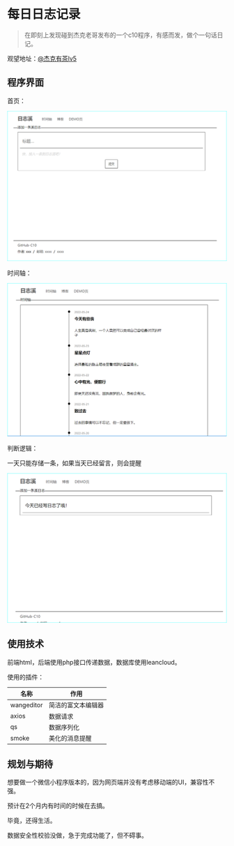 # 每日日志记录

> 在即刻上发现碰到杰克老哥发布的一个c10程序，有感而发，做个一句话日记。

观望地址：[@杰克有茶lv5](https://web.okjike.com/originalPost/62811652e8693e9b8ba255cb)

## 程序界面

首页：

![05240001](img/05240001.PNG)

时间轴：

![05240001](img/05240002.PNG)

判断逻辑：

一天只能存储一条，如果当天已经留言，则会提醒

![image-20220524100503726](img/image-20220524100503726.png)

## 使用技术

前端html，后端使用php接口传递数据，数据库使用leancloud。

使用的插件：

| 名称       | 作用               |
| ---------- | ------------------ |
| wangeditor | 简洁的富文本编辑器 |
| axios      | 数据请求           |
| qs         | 数据序列化         |
| smoke      | 美化的消息提醒     |

## 规划与期待

想要做一个微信小程序版本的，因为网页端并没有考虑移动端的UI，兼容性不强。

预计在2个月内有时间的时候在去搞。

毕竟，还得生活。

数据安全性校验没做，急于完成功能了，但不碍事。
